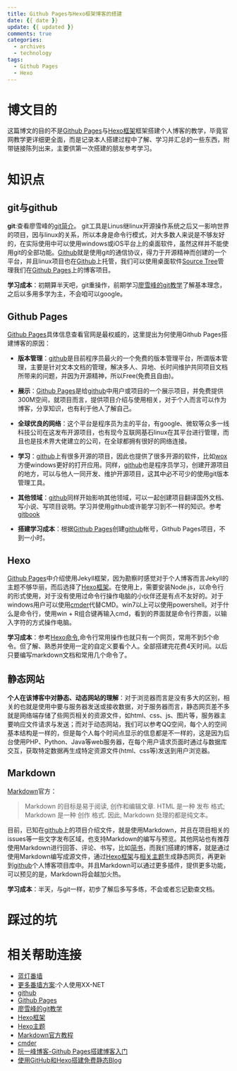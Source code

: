 ```yaml
---
title: Github Pages与Hexo框架博客的搭建
date: {{ date }}
update: {{ updated }}
comments: true
categories:
  - archives
  - technology
tags:
  - Github Pages
  - Hexo
---
```

# 博文目的 #

这篇博文的目的不是[Github Pages](https://pages.github.com/)与[Hexo框架](https://hexo.io/zh-cn/docs/index.html)框架搭建个人博客的教学，毕竟官网教学更详细更全面，而是记录本人搭建过程中了解、学习并汇总的一些东西，附带链接陈列出来，主要供第一次搭建的朋友参考学习。

# 知识点 #

##  git与github ##
**git**:查看廖雪峰的[git简介](http://www.liaoxuefeng.com/wiki/0013739516305929606dd18361248578c67b8067c8c017b000/001373962845513aefd77a99f4145f0a2c7a7ca057e7570000)。
git工具是Linus继linux开源操作系统之后又一影响世界的项目，因与linux的关系，所以本身是命令行模式，对大多数人来说是不够友好的，在实际使用中可以使用windows或iOS平台上的桌面软件，虽然这样并不能使用git的全部功能。[Github](https://www.github.com/)就是使用git的通信协议，得力于开源精神而创建的一个平台，并且linux项目也在[Github](https://www.github.com/)上托管，我们可以使用桌面软件[Source Tree](https://www.sourcetreeapp.com/)管理我们在[Github Pages](https://pages.github.com/)上的博客项目。

**学习成本**：初期算半天吧，git重操作，前期学习[廖雪峰的git教学](http://www.liaoxuefeng.com/wiki/0013739516305929606dd18361248578c67b8067c8c017b000)了解基本理念，之后以多用多学为主，不会咱可以google。
## Github Pages ##

[Github Pages](https://pages.github.com/)具体信息查看官网是最权威的，这里提出为何使用Github Pages搭建博客的原因：
* **版本管理**：[github](www.github.com)是目前程序员最火的一个免费的版本管理平台，所谓版本管理，主要是针对文本文档的管理，解决多人、异地、长时间维护共同项目文档所带来的问题，并因为开源精神，所以Free(免费且自由)。

* **展示**：[Github Pages](https://pages.github.com/)是给[github](www.github.com)中用户或项目的一个展示项目，并免费提供300M空间，就项目而言，提供项目介绍与使用相关，对于个人而言可以作为博客，分享知识，也有利于他人了解自己。

* **全球优良的网络**：这个平台是程序员为主的平台，有google、微软等众多一线科技公司在这发布开源项目，也有现今互联网基石linux在其平台进行管理，而且也是技术界大佬建立的公司，在全球都拥有很好的网络连接。

* **学习**：[github](www.github.com)上有很多开源的项目，因此也提供了很多开源的软件，比如[wox](https://github.com/Wox-launcher/Wox)方便windows更好的打开应用。同样，[github](www.github.com)也是程序员学习，创建开源项目的地方，可以与他人一同开发、维护开源项目，这其中必不可少的使用git版本管理工具。

* **其他领域**：[github](www.github.com)同样开始影响其他领域，可以一起创建项目翻译国外文档、写小说、写项目说明。学习并使用github或许能学习到不一样的知识。参考[gitbook](https://www.gitbook.com/)

* **搭建学习成本**：根据[Github Pages](https://pages.github.com/)创建[github](www.github.com)帐号，Github Pages项目，不到一小时。

## Hexo ##
[Github Pages](https://pages.github.com/)中介绍使用Jekyll框架，因为勘察时感觉对于个人博客而言Jekyll的主题不够华丽，而后选择了[Hexo框架](https://hexo.io/zh-cn/docs/index.html)。在使用上，需要安装Node.js，以命令行的形式使用，对于没有使用过命令行操作电脑的小伙伴还是有点不友好的。对于windows用户可以使用[cmder](https://github.com/cmderdev/cmder)代替CMD。win7以上可以使用powershell。对于什么是命令行，使用win + R组合键再输入cmd，看到的界面就是命令行界面，以输入字符的方式操作电脑。

**学习成本**：参考[Hexo命令](https://hexo.io/zh-cn/docs/commands.html),命令行常用操作也就只有一个网页，常用不到5个命令。但了解、熟悉并使用一定的自定义要看个人。全部搭建完花费4天时间。以后只要编写markdown文档和常用几个命令了。

## 静态网站 ##

**个人在该博客中对静态、动态网站的理解**：对于浏览器而言是没有多大的区别，相关的也就是使用中要与服务器发送或接收数据，对于服务器而言，静态网页差不多就是网络端存储了些网页相关的资源文件，如html、css、js、图片等，服务器主要响应文件请求与发送；而对于动态网站，我们可以参考QQ空间，每个人的空间基本结构是一样的，但是每个人每个时间点显示的信息都是不一样的，这是因为后台使用PHP、Python、Java等web服务器，在每个用户请求页面时通过与数据库交互，获取特定数据再生成特定资源文件(html、css等)发送到用户浏览器。

## Markdown ##

[Markdown](http://markdown-zh.readthedocs.io/en/latest/)官方：

>Markdown 的目标是易于阅读, 创作和编辑文章. HTML 是一种 发布 格式; Markdown 是一种 创作 格式. 因此, Markdown 处理的都是纯文本。

目前，已知在[github](www.github.com)上的项目介绍文件，就是使用Markdown，并且在项目相关的issues等一些文字发布区域，也支持Markdown的编写与预览。其他网站也有推荐使用Markdown进行回答、评论、书写，比如[简书](http://www.jianshu.com/p/d62ca374c90f)，而我们搭建的博客，就是通过使用Markdown编写成源文件，通过[Hexo框架](https://hexo.io/zh-cn/docs/index.html)与[相关主题](https://hexo.io/themes/)生成静态网页，再更新到[github](www.github.com)个人博客项目库中。并且Markdown可以通过更多插件，提供更多功能，可以预见的是，Markdown将会越加火热。

**学习成本**：半天，与git一样，初步了解后多写多练，不会或者忘记勤查文档。

# 踩过的坑 #

# 相关帮助连接 #

* [蓝灯番墙](https://github.com/getlantern/forum#%E8%93%9D%E7%81%AFlantern%E6%9C%80%E6%96%B0%E7%89%88%E6%9C%AC%E4%B8%8B%E8%BD%BD)
* [更多番墙方案](https://wsgzao.github.io/post/fq/):个人使用XX-NET
* [github](www.github.com)
* [Github Pages](https://pages.github.com/)
* [廖雪峰的git教学](http://www.liaoxuefeng.com/wiki/0013739516305929606dd18361248578c67b8067c8c017b000)
* [Hexo框架](https://hexo.io/zh-cn/docs/index.html)
* [Hexo主题](https://hexo.io/themes/)
* [Markdown官方教程](http://markdown-zh.readthedocs.io/en/latest/)
* [cmder](https://github.com/cmderdev/cmder)
* [阮一峰博客-Github Pages搭建博客入门](http://www.ruanyifeng.com/blog/2012/08/blogging_with_jekyll.html)
* [使用GitHub和Hexo搭建免费静态Blog](https://wsgzao.github.io/post/hexo-guide/)
